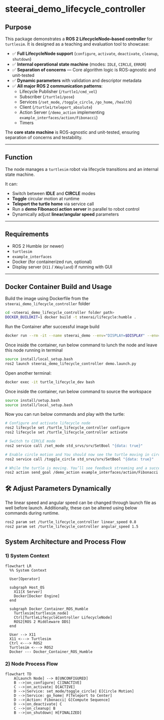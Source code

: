 # steerai_demo_lifecycle_controller

## Purpose
This package demonstrates a **ROS 2 LifecycleNode–based controller** for `turtlesim`. It is designed as a teaching and evaluation tool to showcase:

- ✅ **Full LifecycleNode support** (`configure`, `activate`, `deactivate`, `cleanup`, `shutdown`)
- ✅ **Internal operational state machine** (modes: `IDLE`, `CIRCLE`, `ERROR`)
- ✅ **Separation of concerns** — Core algorithm logic is ROS-agnostic and unit-tested
- ✅ **Dynamic parameters** with validation and descriptor metadata
- ✅ **All major ROS 2 communication patterns**:
  - Lifecycle Publisher (`/turtle1/cmd_vel`)
  - Subscriber (`/turtle1/pose`)
  - Services (`/set_mode`, `/toggle_circle`, `/go_home`, `/health`)
  - Client (`/turtle1/teleport_absolute`)
  - Action Server (`/demo_action` implementing `example_interfaces/action/Fibonacci`)
  - Timers

The **core state machine** is ROS-agnostic and unit-tested, ensuring separation of concerns and testability.  

---

## Function

The node manages a `turtlesim` robot via lifecycle transitions and an internal state machine.  

It can:

- Switch between **IDLE** and **CIRCLE** modes
- **Toggle** circular motion at runtime
- **Teleport the turtle home** via service call
- Run a **demo Fibonacci action server** in parallel to robot control
- Dynamically adjust **linear/angular speed** parameters

---

## Requirements

- ROS 2 Humble (or newer)
- `turtlesim`
- `example_interfaces`
- Docker (for containerized run, optional)
- Display server (`X11` / `XWayland`) if running with GUI


---

## Docker Container Build and Usage
Build the image using Dockerfile from the `steerai_demo_lifecycle_controller` folder

```bash
cd <steerai_demo_lifecycle_controller folder path>
DOCKER_BUILDKIT=1 docker build -t steerai/lifecycle:humble .
```
Run the Container after successful image build

```bash
docker run --rm -it --name steerai_demo --env="DISPLAY=$DISPLAY" --env="QT_X11_NO_MITSHM=1" --volume="/tmp/.X11-unix:/tmp/.X11-unix:rw" --env="XAUTHORITY=$XAUTH" --volume="$XAUTH:$XAUTH" --net=host steerai/lifecycle:humble
```

Once inside the container, run below command to lunch the node and leave this node running in terminal

```bash
source install/local_setup.bash
ros2 launch steerai_demo_lifecycle_controller demo.launch.py
```

Open another terminal:
```bash
docker exec -it turtle_lifecycle_dev bash
```
Once inside the container, run below command to source the workspace
```bash
source install/setup.bash 
source install/local_setup.bash 
```
Now you can run below commands and play with the turtle:

```bash
# Configure and activate lifecycle node
ros2 lifecycle set /turtle_lifecycle_controller configure
ros2 lifecycle set /turtle_lifecycle_controller activate

# Switch to CIRCLE mode
ros2 service call /set_mode std_srvs/srv/SetBool "{data: true}"

# Enable circle motion and You should now see the turtle moving in circles.
ros2 service call /toggle_circle std_srvs/srv/SetBool "{data: true}"

# While the turtle is moving. You’ll see feedback streaming and a succeeded result while the turtle keeps circling.
ros2 action send_goal /demo_action example_interfaces/action/Fibonacci "{order: 10}"
```

## 🛠 Adjust Parameters Dynamically 
The linear speed and angular speed can be changed through launch file as well before launch. Additionally, these can be altered using below commands during runtime. 

```bash
ros2 param set /turtle_lifecycle_controller linear_speed 0.8
ros2 param set /turtle_lifecycle_controller angular_speed 1.5
```

## System Architecture and Process Flow

### 1) System Context
```mermaid
flowchart LR
  %% System Context

  User[Operator]

  subgraph Host_OS
    X11[X Server]
    Docker[Docker Engine]
  end

  subgraph Docker_Container_ROS_Humble
    Turtlesim[turtlesim_node]
    Ctrl[TurtleLifecycleController LifecycleNode]
    ROS2[ROS 2 Middleware DDS]
  end

  User --> X11
  X11 <---> Turtlesim
  Ctrl <---> ROS2
  Turtlesim <---> ROS2
  Docker --- Docker_Container_ROS_Humble
```

### 2) Node Process Flow
```mermaid
flowchart TD
    A[Launch Node] --> B[UNCONFIGURED]
    B -->|on_configure| C[INACTIVE]
    C -->|on_activate| D[ACTIVE]
    D -->|Service: set_mode/toggle_circle| E[Circle Motion]
    D -->|Service: go_home| F[Teleport to Center]
    D -->|Action: Fibonacci| G[Compute Sequence]
    D -->|on_deactivate| C
    C -->|on_cleanup| B
    B -->|on_shutdown| H[FINALIZED]
```
